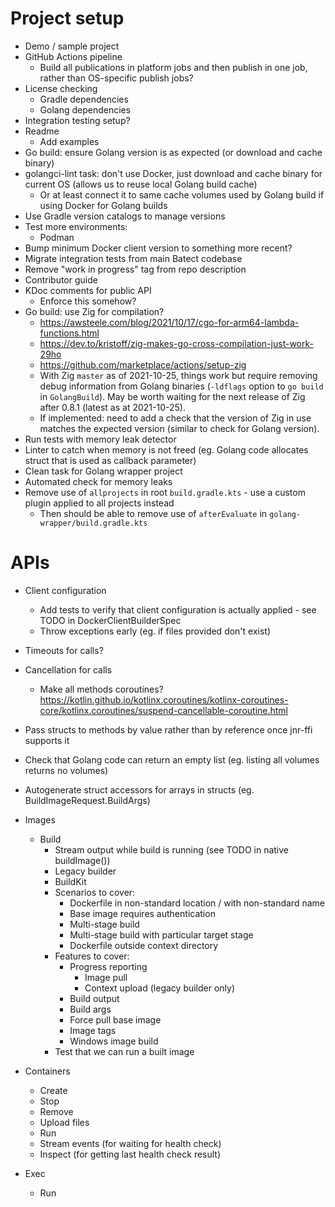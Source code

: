 # Project setup

* Demo / sample project
* GitHub Actions pipeline
  * Build all publications in platform jobs and then publish in one job, rather than OS-specific publish jobs?
* License checking
  * Gradle dependencies
  * Golang dependencies
* Integration testing setup?
* Readme
  * Add examples
* Go build: ensure Golang version is as expected (or download and cache binary)
* golangci-lint task: don't use Docker, just download and cache binary for current OS (allows us to reuse local Golang build cache)
  * Or at least connect it to same cache volumes used by Golang build if using Docker for Golang builds
* Use Gradle version catalogs to manage versions
* Test more environments:
  * Podman
* Bump minimum Docker client version to something more recent?
* Migrate integration tests from main Batect codebase
* Remove "work in progress" tag from repo description
* Contributor guide
* KDoc comments for public API
  * Enforce this somehow?
* Go build: use Zig for compilation?
  * https://awsteele.com/blog/2021/10/17/cgo-for-arm64-lambda-functions.html
  * https://dev.to/kristoff/zig-makes-go-cross-compilation-just-work-29ho
  * https://github.com/marketplace/actions/setup-zig
  * With Zig `master` as of 2021-10-25, things work but require removing debug information from Golang binaries (`-ldflags` option to `go build` in `GolangBuild`). May be worth waiting for the next release of Zig after 0.8.1 (latest as at 2021-10-25).
  * If implemented: need to add a check that the version of Zig in use matches the expected version (similar to check for Golang version).
* Run tests with memory leak detector
* Linter to catch when memory is not freed (eg. Golang code allocates struct that is used as callback parameter)
* Clean task for Golang wrapper project
* Automated check for memory leaks
* Remove use of `allprojects` in root `build.gradle.kts` - use a custom plugin applied to all projects instead
  * Then should be able to remove use of `afterEvaluate` in `golang-wrapper/build.gradle.kts`

# APIs

* Client configuration
  * Add tests to verify that client configuration is actually applied - see TODO in DockerClientBuilderSpec
  * Throw exceptions early (eg. if files provided don't exist)
* Timeouts for calls?
* Cancellation for calls
  * Make all methods coroutines? https://kotlin.github.io/kotlinx.coroutines/kotlinx-coroutines-core/kotlinx.coroutines/suspend-cancellable-coroutine.html
* Pass structs to methods by value rather than by reference once jnr-ffi supports it

* Check that Golang code can return an empty list (eg. listing all volumes returns no volumes)
* Autogenerate struct accessors for arrays in structs (eg. BuildImageRequest.BuildArgs)

* Images
  * Build
    * Stream output while build is running (see TODO in native buildImage())
    * Legacy builder
    * BuildKit
    * Scenarios to cover:
      * Dockerfile in non-standard location / with non-standard name
      * Base image requires authentication
      * Multi-stage build
      * Multi-stage build with particular target stage
      * Dockerfile outside context directory
    * Features to cover:
      * Progress reporting
        * Image pull
        * Context upload (legacy builder only)
      * Build output
      * Build args
      * Force pull base image
      * Image tags
      * Windows image build
    * Test that we can run a built image
* Containers
  * Create
  * Stop
  * Remove
  * Upload files
  * Run
  * Stream events (for waiting for health check)
  * Inspect (for getting last health check result)
* Exec
  * Run
